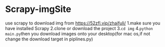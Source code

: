 # Scrapy-imgSite
use scrapy to download img from https://52zfl.vip/zhaifuli/
1.make sure you have installed Scrapy
2.clone or download the project 
3.`cd img`
4.`python main.py`then you download images onto your desktop(for mac os,if not change the download target in piplines.py)
